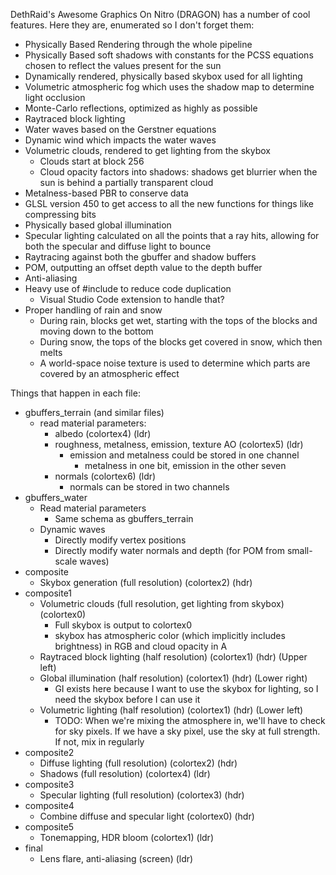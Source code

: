 DethRaid's Awesome Graphics On Nitro (DRAGON) has a number of cool features. Here they are, enumerated so I don't forget them:

- Physically Based Rendering through the whole pipeline
- Physically Based soft shadows with constants for the PCSS equations chosen to reflect the values present for the sun
- Dynamically rendered, physically based skybox used for all lighting
- Volumetric atmospheric fog which uses the shadow map to determine light occlusion
- Monte-Carlo reflections, optimized as highly as possible
- Raytraced block lighting
- Water waves based on the Gerstner equations
- Dynamic wind which impacts the water waves
- Volumetric clouds, rendered to get lighting from the skybox
    - Clouds start at block 256
    - Cloud opacity factors into shadows: shadows get blurrier when the sun is behind a partially transparent cloud
- Metalness-based PBR to conserve data
- GLSL version 450 to get access to all the new functions for things like compressing bits
- Physically based global illumination
- Specular lighting calculated on all the points that a ray hits, allowing for both the specular and diffuse light to bounce
- Raytracing against both the gbuffer and shadow buffers
- POM, outputting an offset depth value to the depth buffer
- Anti-aliasing
- Heavy use of #include to reduce code duplication
    - Visual Studio Code extension to handle that?
- Proper handling of rain and snow
    - During rain, blocks get wet, starting with the tops of the blocks and moving down to the bottom
    - During snow, the tops of the blocks get covered in snow, which then melts
    - A world-space noise texture is used to determine which parts are covered by an atmospheric effect

Things that happen in each file:
- gbuffers_terrain (and similar files)
    - read material parameters:
        - albedo (colortex4) (ldr)
        - roughness, metalness, emission, texture AO (colortex5) (ldr)
            - emission and metalness could be stored in one channel
                - metalness in one bit, emission in the other seven
        - normals (colortex6) (ldr)
            - normals can be stored in two channels
- gbuffers_water
    - Read material parameters 
        - Same schema as gbuffers_terrain
    - Dynamic waves
        - Directly modify vertex positions
        - Directly modify water normals and depth (for POM from small-scale waves)
- composite
    - Skybox generation (full resolution) (colortex2) (hdr)
- composite1
    - Volumetric clouds (full resolution, get lighting from skybox) (colortex0)
        - Full skybox is output to colortex0
        - skybox has atmospheric color (which implicitly includes brightness) in RGB and cloud opacity in A
    - Raytraced block lighting (half resolution) (colortex1) (hdr) (Upper left)
    - Global illumination (half resolution) (colortex1) (hdr) (Lower right)
        - GI exists here because I want to use the skybox for lighting, so I need the skybox before I can use it
    - Volumetric lighting (half resolution) (colortex1) (hdr) (Lower left)
        - TODO: When we're mixing the atmosphere in, we'll have to check for sky pixels. If we have a sky pixel, use 
            the sky at full strength. If not, mix in regularly
- composite2
    - Diffuse lighting (full resolution) (colortex2) (hdr)
    - Shadows (full resolution) (colortex4) (ldr)
- composite3
    - Specular lighting (full resolution) (colortex3) (hdr)
- composite4
    - Combine diffuse and specular light (colortex0) (hdr)
- composite5
    - Tonemapping, HDR bloom (colortex1) (ldr)
- final
    - Lens flare, anti-aliasing (screen) (ldr)
